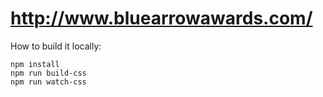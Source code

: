# http://www.bluearrowawards.com/

How to build it locally:
```
npm install
npm run build-css
npm run watch-css
```
